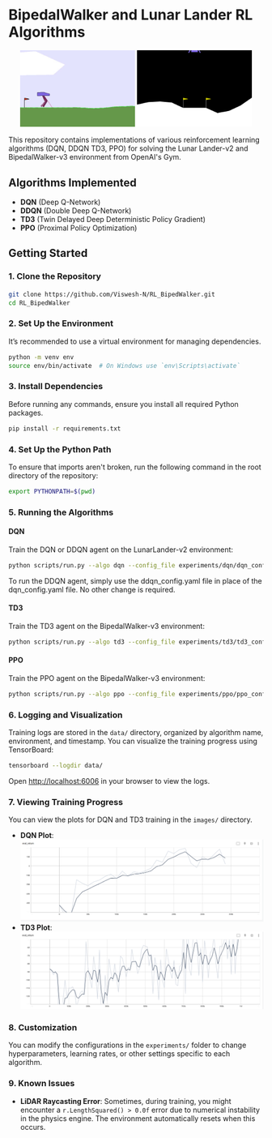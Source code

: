 #  **BipedalWalker and Lunar Lander RL Algorithms**

<p align="center">
  <img src="images/bipedwalker.gif" alt="Bipedal Walker Agent" width="45%">
  <img src="images/lunar_lander.gif" alt="Lunar Lander Agent" width="45%">
</p>

This repository contains implementations of various reinforcement learning algorithms (DQN, DDQN TD3, PPO) for solving the Lunar Lander-v2 and BipedalWalker-v3 environment from OpenAI's Gym. 

##  **Algorithms Implemented**

- **DQN** (Deep Q-Network)
- **DDQN** (Double Deep Q-Network)
- **TD3** (Twin Delayed Deep Deterministic Policy Gradient)
- **PPO** (Proximal Policy Optimization)


##  **Getting Started**

### 1. **Clone the Repository**

```bash
git clone https://github.com/Viswesh-N/RL_BipedWalker.git
cd RL_BipedWalker
```

### 2. **Set Up the Environment**

It’s recommended to use a virtual environment for managing dependencies.

```bash
python -m venv env
source env/bin/activate  # On Windows use `env\Scripts\activate`
```

### 3. **Install Dependencies**

Before running any commands, ensure you install all required Python packages.

```bash
pip install -r requirements.txt
```

### 4. **Set Up the Python Path**

To ensure that imports aren't broken, run the following command in the root directory of the repository:

```bash
export PYTHONPATH=$(pwd)
```

### 5. **Running the Algorithms**

#### **DQN**

Train the DQN or DDQN agent on the LunarLander-v2 environment:

```bash
python scripts/run.py --algo dqn --config_file experiments/dqn/dqn_config.yaml --seed 1 --eval_interval 10000 --num_eval_trajectories 10 --num_render_trajectories 0 --log_interval 1000
```

To run the DDQN agent, simply use the ddqn_config.yaml file in place of the dqn_config.yaml file. No other change is required.

#### **TD3**

Train the TD3 agent on the BipedalWalker-v3 environment:

```bash
python scripts/run.py --algo td3 --config_file experiments/td3/td3_config.yaml --seed 1 --eval_interval 10000 --num_eval_trajectories 10 --num_render_trajectories 0 --log_interval 1000
```

#### **PPO**

Train the PPO agent on the BipedalWalker-v3 environment:

```bash
python scripts/run.py --algo ppo --config_file experiments/ppo/ppo_config.yaml --seed 1 --eval_interval 10000 --num_eval_trajectories 10 --num_render_trajectories 0 --log_interval 1000
```
### 6. **Logging and Visualization**

Training logs are stored in the `data/` directory, organized by algorithm name, environment, and timestamp. You can visualize the training progress using TensorBoard:

```bash
tensorboard --logdir data/
```

Open [http://localhost:6006](http://localhost:6006) in your browser to view the logs.

### 7. **Viewing Training Progress**

You can view the plots for DQN and TD3 training in the `images/` directory.

- **DQN Plot**: ![DQN Plot](images/dqn_plot.png)
- **TD3 Plot**: ![TD3 Plot](images/td3_plot.png)



### 8. **Customization**

You can modify the configurations in the `experiments/` folder to change hyperparameters, learning rates, or other settings specific to each algorithm.

### 9. **Known Issues**

- **LiDAR Raycasting Error**: Sometimes, during training, you might encounter a `r.LengthSquared() > 0.0f` error due to numerical instability in the physics engine. The environment automatically resets when this occurs.



